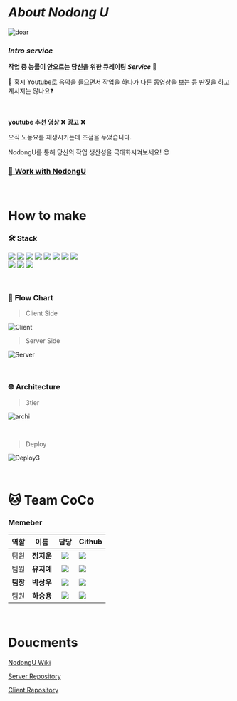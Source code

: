 
# ***About Nodong U***

![doar](https://www.notion.so/image/https%3A%2F%2Fs3-us-west-2.amazonaws.com%2Fsecure.notion-static.com%2F0355871b-5c26-42e6-8c47-1818f06becfe%2Fthumb_(1).jpg?table=block&id=b8572d90-89b5-42fa-b049-ccf93e18b325&width=3700&userId=2b4b78e6-4d6c-4212-8d42-a9f74fa62710&cache=v2)


### ***Intro service***
**작업 중 능률이 안오르는 당신을 위한 큐레이팅** ***Service***   🎵

🤔
혹시 Youtube로 음악을 들으면서 작업을 하다가 다른 동영상을 보는 등 딴짓을 하고 계시지는 않나요❓

<br/>

**youtube 추천 영상** ❌  **광고** ❌

오직 노동요를 재생시키는데 초점을 두었습니다.

NodongU를 통해 당신의 작업 생산성을 극대화시켜보세요! 😍


### [💁  **Work with NodongU**  ](http://nodongu-client-quokka.s3-website.ap-northeast-2.amazonaws.com/)

<br/>

# How to make

### 🛠  **Stack**
<img src="https://img.shields.io/badge/JavaScript-F7DF1E?style=flat-square&logo=javascript&logoColor=black"/>   <img src="https://img.shields.io/badge/React-61DAFB?style=flat-square&logo=React&logoColor=black"/>   <img src="https://img.shields.io/badge/HTML-E34F26?style=flat-square&logo=HTML5&logoColor=white"/>    <img src="https://img.shields.io/badge/CSS-1572B6?style=flat-square&logo=CSS3&logoColor=white"/>    <img src="https://img.shields.io/badge/MySQL-4479A1?style=flat-square&logo=MySQL&logoColor=white"/>   <img src="https://img.shields.io/badge/Node.js-339933?style=flat-square&logo=Node.js&logoColor=black"/>
    <img src="https://img.shields.io/badge/AWS-232F3E?style=flat-square&logo=AmazonAWS&logoColor=white"/>   <img src="https://img.shields.io/badge/express-000000?style=flat-square&logo=Express&logoColor=white"/>   
<img src="https://img.shields.io/badge/ReactRouter-CA4245?style=flat-square&logo=ReactRouter&logoColor=white"/>   <img src="https://img.shields.io/badge/Sequelize-0085CA?style=flat-square&logoColor=white"/>  <img src="https://img.shields.io/badge/Git-F05032?style=flat-square&logo=Git&logoColor=white"/>

<br/>

### 🧭  **Flow Chart**

>Client Side

![Client](https://user-images.githubusercontent.com/75276357/122399503-d2f16e00-cfb5-11eb-86f2-6a1323c71b6a.png)


>Server Side

![Server](https://user-images.githubusercontent.com/75276357/122399537-d97fe580-cfb5-11eb-9503-a0765acad3f8.jpg)

<br/>

### 🌐 **Architecture**

>3tier

![archi](https://user-images.githubusercontent.com/75276357/122400067-53b06a00-cfb6-11eb-97c6-82fa10b10722.jpg)    

<br/>

>Deploy

![Deploy3](https://user-images.githubusercontent.com/75276357/122401039-33cd7600-cfb7-11eb-9e40-6a7d162c4f9b.png)


<br/>

# 🐱 **Team CoCo**
### **Memeber**

| 역할 |  이름  |   담당    | Github                                                                                                                                                                      |
| :--: | :----: | :-------: | :-------------------------------------------------------------------------------------------------------------------------------------------------------------------------- |
| 팀원 | **정지운** | <img src="https://img.shields.io/badge/FRONT-END-orange"/> | <a href="https://github.com/wldns0622"><img src="https://img.shields.io/badge/wldns0622-181717?style=for-the-badge&logo=GitHub&logoColor=white"/></a>       |
| 팀원 | **유지예** | <img src="https://img.shields.io/badge/FRONT-END-orange"/> | <a href="https://github.com/jiye-7"><img src="https://img.shields.io/badge/JIYE7-181717?style=for-the-badge&logo=GitHub&logoColor=white"/></a>        |
| **팀장** | **박상우** | <img src="https://img.shields.io/badge/BACK-END-blue"/>  | <a href="https://github.com/SashainSPb"><img src="https://img.shields.io/badge/SashainSPb-181717?style=for-the-badge&logo=GitHub&logoColor=white"/></a> |
| 팀원 | **하승용** | <img src="https://img.shields.io/badge/BACK-END-blue"/>  | <img src="https://img.shields.io/badge/SKYUPGUF-181717?style=for-the-badge&logo=GitHub&logoColor=white"/></a>     |

<br/>

# **Doucments**


[ NodongU Wiki ](https://github.com/codestates/nodongu-server/wiki)

[ Server Repository](https://github.com/codestates/nodongu-server)

[ Client Repository](https://github.com/codestates/nodongu-client)


